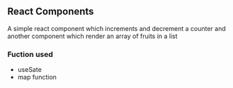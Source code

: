 ## React Components 

A simple react component which increments and decrement a counter 
and another component which render an array of fruits in a list

### Fuction used

- useSate
- map function 